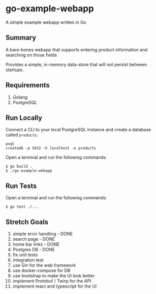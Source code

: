# go-example-webapp
A simple example webapp written in Go

## Summary
A bare-bones webapp that supports entering product information and searching on those fields

Provides a simple, in-memory data-store that will not persist between startups.

## Requirements

1. Golang
2. PostgreSQL

## Run Locally

Connect a CLI to your local PostgreSQL instance and create a database called `products`:

```
psql
createdb -p 5432 -h localhost -e products
```

Open a terminal and run the following commands:

```
$ go build .
$ ./go-example-webapp
```

## Run Tests

Open a terminal and run the following commands:

```
$ go test ./...
```

## Stretch Goals

1. simple error handling - DONE
2. search page - DONE
3. home bar links - DONE
4. Postgres DB - DONE
5. fix unit tests
6. integration test
7. use Gin for the web framework
8. use docker-compose for DB 
9. use bootstrap to make the UI look better
10. implement Protobuf / Twirp for the API
11. implement react and typescript for the UI